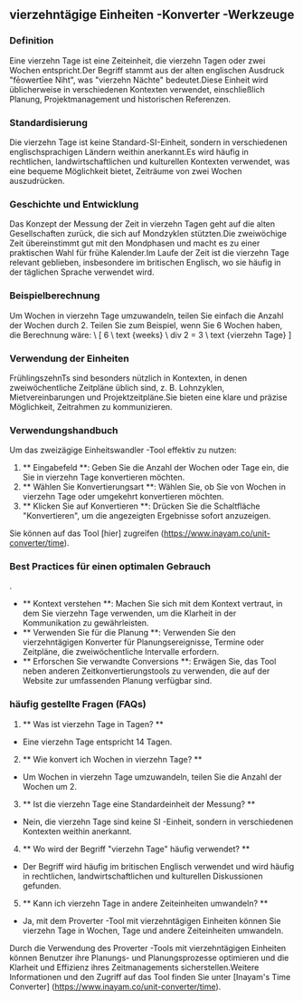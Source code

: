 ## vierzehntägige Einheiten -Konverter -Werkzeuge

### Definition
Eine vierzehn Tage ist eine Zeiteinheit, die vierzehn Tagen oder zwei Wochen entspricht.Der Begriff stammt aus der alten englischen Ausdruck "fēowertīee Niht", was "vierzehn Nächte" bedeutet.Diese Einheit wird üblicherweise in verschiedenen Kontexten verwendet, einschließlich Planung, Projektmanagement und historischen Referenzen.

### Standardisierung
Die vierzehn Tage ist keine Standard-SI-Einheit, sondern in verschiedenen englischsprachigen Ländern weithin anerkannt.Es wird häufig in rechtlichen, landwirtschaftlichen und kulturellen Kontexten verwendet, was eine bequeme Möglichkeit bietet, Zeiträume von zwei Wochen auszudrücken.

### Geschichte und Entwicklung
Das Konzept der Messung der Zeit in vierzehn Tagen geht auf die alten Gesellschaften zurück, die sich auf Mondzyklen stützten.Die zweiwöchige Zeit übereinstimmt gut mit den Mondphasen und macht es zu einer praktischen Wahl für frühe Kalender.Im Laufe der Zeit ist die vierzehn Tage relevant geblieben, insbesondere im britischen Englisch, wo sie häufig in der täglichen Sprache verwendet wird.

### Beispielberechnung
Um Wochen in vierzehn Tage umzuwandeln, teilen Sie einfach die Anzahl der Wochen durch 2. Teilen Sie zum Beispiel, wenn Sie 6 Wochen haben, die Berechnung wäre:
\ [
6 \ text {weeks} \ div 2 = 3 \ text {vierzehn Tage}
\]

### Verwendung der Einheiten
FrühlingszehnTs sind besonders nützlich in Kontexten, in denen zweiwöchentliche Zeitpläne üblich sind, z. B. Lohnzyklen, Mietvereinbarungen und Projektzeitpläne.Sie bieten eine klare und präzise Möglichkeit, Zeitrahmen zu kommunizieren.

### Verwendungshandbuch
Um das zweizägige Einheitswandler -Tool effektiv zu nutzen:
1. ** Eingabefeld **: Geben Sie die Anzahl der Wochen oder Tage ein, die Sie in vierzehn Tage konvertieren möchten.
2. ** Wählen Sie Konvertierungsart **: Wählen Sie, ob Sie von Wochen in vierzehn Tage oder umgekehrt konvertieren möchten.
3. ** Klicken Sie auf Konvertieren **: Drücken Sie die Schaltfläche "Konvertieren", um die angezeigten Ergebnisse sofort anzuzeigen.

Sie können auf das Tool [hier] zugreifen (https://www.inayam.co/unit-converter/time).

### Best Practices für einen optimalen Gebrauch
.
- ** Kontext verstehen **: Machen Sie sich mit dem Kontext vertraut, in dem Sie vierzehn Tage verwenden, um die Klarheit in der Kommunikation zu gewährleisten.
- ** Verwenden Sie für die Planung **: Verwenden Sie den vierzehntägigen Konverter für Planungsereignisse, Termine oder Zeitpläne, die zweiwöchentliche Intervalle erfordern.
- ** Erforschen Sie verwandte Conversions **: Erwägen Sie, das Tool neben anderen Zeitkonvertierungstools zu verwenden, die auf der Website zur umfassenden Planung verfügbar sind.

### häufig gestellte Fragen (FAQs)

1. ** Was ist vierzehn Tage in Tagen? **
- Eine vierzehn Tage entspricht 14 Tagen.

2. ** Wie konvert ich Wochen in vierzehn Tage? **
- Um Wochen in vierzehn Tage umzuwandeln, teilen Sie die Anzahl der Wochen um 2.

3. ** Ist die vierzehn Tage eine Standardeinheit der Messung? **
- Nein, die vierzehn Tage sind keine SI -Einheit, sondern in verschiedenen Kontexten weithin anerkannt.

4. ** Wo wird der Begriff "vierzehn Tage" häufig verwendet? **
- Der Begriff wird häufig im britischen Englisch verwendet und wird häufig in rechtlichen, landwirtschaftlichen und kulturellen Diskussionen gefunden.

5. ** Kann ich vierzehn Tage in andere Zeiteinheiten umwandeln? **
- Ja, mit dem Proverter -Tool mit vierzehntägigen Einheiten können Sie vierzehn Tage in Wochen, Tage und andere Zeiteinheiten umwandeln.

Durch die Verwendung des Proverter -Tools mit vierzehntägigen Einheiten können Benutzer ihre Planungs- und Planungsprozesse optimieren und die Klarheit und Effizienz ihres Zeitmanagements sicherstellen.Weitere Informationen und den Zugriff auf das Tool finden Sie unter [Inayam's Time Converter] (https://www.inayam.co/unit-converter/time).
